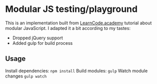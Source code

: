 # Modular JS testing/playground

This is an implementation built from [LearnCode.academy](https://www.youtube.com/user/learncodeacademy) tutorial about modular JavaScript. I adapted it a bit according to my tastes:
- Dropped jQuery support
- Added gulp for build process

## Usage

Install dependencies: `npm install`
Build modules: `gulp`
Watch module changes `gulp watch`

